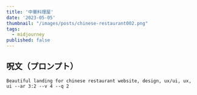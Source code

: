 ```yaml
---
title: '中華料理屋'
date: '2023-05-05'
thumbnail: "/images/posts/chinese-restaurant002.png"
tags:
  - midjourney
published: false
---
```


## 呪文（プロンプト）
```
Beautiful landing for chinese restaurant website, design, ux/ui, ux, ui --ar 3:2 --v 4 --q 2
```